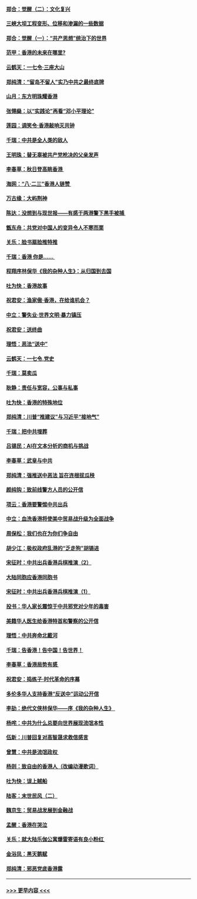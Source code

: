 #### [郑合：觉醒（二）：文化复兴](../pages/nsc993/n11478025.md?t=08271011) 
#### [三峡大坝工程变形、位移和渗漏的一些数据](../pages/nsc993/n11478232.md?t=08271011) 
#### [郑合：觉醒（一）：“共产思想”统治下的世界](../pages/nsc993/n11477663.md?t=08271011) 
#### [范甲：香港的未来在哪里?](../pages/nsc993/n11477249.md?t=08271011) 
#### [云鹤天：一七令·三座大山](../pages/nsc993/n11477192.md?t=08271011) 
#### [郑纯清：“留岛不留人”实乃中共之最终底牌](../pages/nsc993/n11476160.md?t=08271011) 
#### [山月：东方明珠耀香港](../pages/nsc993/n11476077.md?t=08271011) 
#### [张翎燊：以“实践论”再看“邓小平理论”](../pages/nsc993/n11475733.md?t=08271011) 
#### [莲园：调笑令‧香港敲响灭共钟](../pages/nsc993/n11475723.md?t=08271011) 
#### [千瑞：中共是全人类的敌人](../pages/nsc993/n11475329.md?t=08271011) 
#### [王明珠：替无辜被共产党枪决的父亲发声](../pages/nsc993/n11474570.md?t=08271011) 
#### [李春草：秋日登高眺香港 ](../pages/nsc993/n11474491.md?t=08271011) 
#### [海网：“八·二三”香港人链赞 ](../pages/nsc993/n11474538.md?t=08271011) 
#### [万古缘：大屿荆神](../pages/nsc993/n11474401.md?t=08271011) 
#### [陈达：没想到与现世报——有感于两港警下黑手被捕 ](../pages/nsc993/n11472557.md?t=08271011) 
#### [甑东舟：共党对中国人的变异令人不寒而栗](../pages/nsc993/n11472496.md?t=08271011) 
#### [关乐：脸书扇脸推特推](../pages/nsc993/n11472488.md?t=08271011) 
#### [千瑞：香港  你是…… ](../pages/nsc993/n11472459.md?t=08271011) 
#### [程翔序林保华《我的杂种人生》：从归国到去国](../pages/nsc993/n11472369.md?t=08271011) 
#### [吐为快：香港故事](../pages/nsc993/n11471931.md?t=08271011) 
#### [祝君安：渔家傲‧香港，在给谁机会？](../pages/nsc993/n11469718.md?t=08271011) 
#### [中立：警失业‧世界文明‧暴力镇压](../pages/nsc993/n11467566.md?t=08271011) 
#### [祝君安：送终曲](../pages/nsc993/n11467546.md?t=08271011) 
#### [理悟：恶法“送中”](../pages/nsc993/n11467290.md?t=08271011) 
#### [云鹤天：一七令.党史](../pages/nsc993/n11464122.md?t=08271011) 
#### [千瑞：莫卖瓜](../pages/nsc993/n11463014.md?t=08271011) 
#### [耿静：责任与宽容，公事与私事](../pages/nsc993/n11462810.md?t=08271011) 
#### [吐为快：香港的特殊地位](../pages/nsc993/n11462562.md?t=08271011) 
#### [郑纯清：川普“推建议”与习近平“接地气”](../pages/nsc993/n11461683.md?t=08271011) 
#### [千瑞：把中共埋葬](../pages/nsc993/n11461658.md?t=08271011) 
#### [吕锡民：AI在文本分析的商机与挑战](../pages/nsc993/n11460607.md?t=08271011) 
#### [李春草：武皇与中共](../pages/nsc993/n11460589.md?t=08271011) 
#### [郑纯清：强推送中恶法 旨在连根拔瓜秧](../pages/nsc993/n11460526.md?t=08271011) 
#### [颜纯钩：致前线警方人员的公开信](../pages/nsc993/n11459564.md?t=08271011) 
#### [项云：香港要警惕中共出兵](../pages/nsc993/n11459530.md?t=08271011) 
#### [中立：血洗香港将使美中贸易战升级为全面战争](../pages/nsc993/n11459717.md?t=08271011) 
#### [周保松：我们也在为你们争自由](../pages/nsc993/n11459087.md?t=08271011) 
#### [胡少江：极权政府乱港的“乏走狗”胡锡进](../pages/nsc993/n11459051.md?t=08271011) 
#### [宋征时：中共出兵香港兵棋推演（2）](../pages/nsc993/n11458306.md?t=08271011) 
#### [大陆同胞应香港同胞书](../pages/nsc993/n11457241.md?t=08271011) 
#### [宋征时：中共出兵香港兵棋推演（1）](../pages/nsc993/n11455979.md?t=08271011) 
#### [投书：华人家长震惊于中共邪党对少年的毒害](../pages/nsc993/n11454664.md?t=08271011) 
#### [美籍华人医生给香港特首和警察的公开信](../pages/nsc993/n11454599.md?t=08271011) 
#### [理悟：中共奔命北戴河](../pages/nsc993/n11454254.md?t=08271011) 
#### [千瑞：告香港！告中国！告世界！](../pages/nsc993/n11452639.md?t=08271011) 
#### [李春草：香港局势有感 ](../pages/nsc993/n11452364.md?t=08271011) 
#### [祝君安：捣练子‧时代革命的序幕](../pages/nsc993/n11452353.md?t=08271011) 
#### [多伦多华人支持香港“反送中”运动公开信](../pages/nsc993/n11452323.md?t=08271011) 
#### [李劼：绝代文侠林保华——序《我的杂种人生》 ](../pages/nsc993/n11452282.md?t=08271011) 
#### [杨咤：中共为什么总要向世界展现流氓本性](../pages/nsc993/n11448899.md?t=08271011) 
#### [伍新：川普回复对高智晟求救信感言](../pages/nsc993/n11448808.md?t=08271011) 
#### [曾慧：中共是流氓政权 ](../pages/nsc993/n11447277.md?t=08271011) 
#### [杨则：致自由的香港人（改编动漫歌词）](../pages/nsc993/n11447253.md?t=08271011) 
#### [吐为快：误上贼船](../pages/nsc993/n11447241.md?t=08271011) 
#### [陆客：末世民风（二）](../pages/nsc993/n11447032.md?t=08271011) 
#### [魏京生：贸易战发展到金融战](../pages/nsc993/n11446827.md?t=08271011) 
#### [孟醒：香港在哭泣](../pages/nsc993/n11445586.md?t=08271011) 
#### [关乐：就大陆乐伽公寓爆雷寄语有良小粉红 ](../pages/nsc993/n11445344.md?t=08271011) 
#### [金浴凤：黑天鹅赋](../pages/nsc993/n11445105.md?t=08271011) 
#### [郑纯清：邪恶党底香港露](../pages/nsc993/n11444937.md?t=08271011) 

----
#### [ >>> 更早内容 <<< ](../indexes/nsc993-earlier.md)
